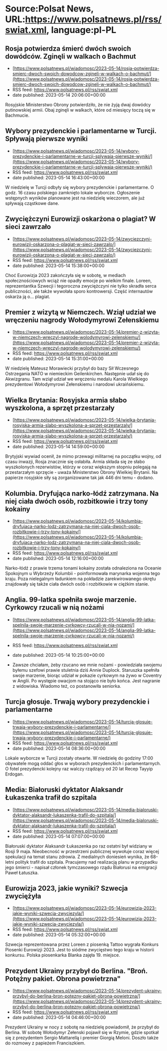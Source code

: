 # Source:Polsat News, URL:https://www.polsatnews.pl/rss/swiat.xml, language:pl-PL

## Rosja potwierdza śmierć dwóch swoich dowódców. Zginęli w walkach o Bachmut
 - [https://www.polsatnews.pl/wiadomosc/2023-05-14/rosja-potwierdza-smierc-dwoch-swoich-dowodcow-zgineli-w-walkach-o-bachmut/](https://www.polsatnews.pl/wiadomosc/2023-05-14/rosja-potwierdza-smierc-dwoch-swoich-dowodcow-zgineli-w-walkach-o-bachmut/)
 - RSS feed: https://www.polsatnews.pl/rss/swiat.xml
 - date published: 2023-05-14 20:06:00+00:00

Rosyjskie Ministerstwo Obrony potwierdziło, że nie żyją dwaj dowódcy putinowskiej armii. Obaj zginęli w walkach, które od miesięcy toczą się w Bachmucie.

## Wybory prezydenckie i parlamentarne w Turcji. Spływają pierwsze wyniki
 - [https://www.polsatnews.pl/wiadomosc/2023-05-14/wybory-prezydenckie-i-parlamentarne-w-turcji-splywaja-pierwsze-wyniki/](https://www.polsatnews.pl/wiadomosc/2023-05-14/wybory-prezydenckie-i-parlamentarne-w-turcji-splywaja-pierwsze-wyniki/)
 - RSS feed: https://www.polsatnews.pl/rss/swiat.xml
 - date published: 2023-05-14 16:43:00+00:00

W niedzielę w Turcji odbyły się wybory prezydenckie i parlamentarne. O godz. 16 czasu polskiego zamknięto lokale wyborcze. Ogłoszenie wstępnych wyników planowane jest na niedzielę wieczorem, ale już spływają cząstkowe dane.

## Zwyciężczyni Eurowizji oskarżona o plagiat? W sieci zawrzało
 - [https://www.polsatnews.pl/wiadomosc/2023-05-14/zwyciezczyni-eurowizji-oskarzona-o-plagiat-w-sieci-zawrzalo/](https://www.polsatnews.pl/wiadomosc/2023-05-14/zwyciezczyni-eurowizji-oskarzona-o-plagiat-w-sieci-zawrzalo/)
 - RSS feed: https://www.polsatnews.pl/rss/swiat.xml
 - date published: 2023-05-14 15:38:00+00:00

Choć Eurowizja 2023 zakończyła się w sobotę, w mediach społecznościowych wciąż nie opadły emocje po wielkim finale. Loreen, reprezentantka Szwecji i tegoroczna zwyciężczyni nie tylko skradła serca publiczności, ale także wywołała sporo kontrowersji. Część internautów oskarża ją o... plagiat.

## Premier z wizytą w Niemczech. Wziął udział we wręczeniu nagrody Wołodymyrowi Zełenskiemu
 - [https://www.polsatnews.pl/wiadomosc/2023-05-14/premier-z-wizyta-w-niemczech-wreczyl-nagrode-wolodymyrowi-zelenskiemu/](https://www.polsatnews.pl/wiadomosc/2023-05-14/premier-z-wizyta-w-niemczech-wreczyl-nagrode-wolodymyrowi-zelenskiemu/)
 - RSS feed: https://www.polsatnews.pl/rss/swiat.xml
 - date published: 2023-05-14 15:31:00+00:00

W niedzielę Mateusz Morawiecki przybył do bazy Sił Wczesnego Ostrzegania NATO w niemieckim Geilenkirchen. Następnie udał się do Akwizgranu. Tam wziął udział we wręczeniu medalu Karola Wielkiego prezydentowi Wołodymyrowi Zełenskiemu i narodowi ukraińskiemu.

## Wielka Brytania: Rosyjska armia słabo wyszkolona, a sprzęt przestarzały
 - [https://www.polsatnews.pl/wiadomosc/2023-05-14/wielka-brytania-rosyjska-armia-slabo-wyszkolona-a-sprzet-przestarzaly/](https://www.polsatnews.pl/wiadomosc/2023-05-14/wielka-brytania-rosyjska-armia-slabo-wyszkolona-a-sprzet-przestarzaly/)
 - RSS feed: https://www.polsatnews.pl/rss/swiat.xml
 - date published: 2023-05-14 14:59:00+00:00

Brytyjski wywiad ocenił, że mimo przewagi militarnej na początku wojny, od czasu inwazji, Rosja znacznie się osłabiła. Armia składa się ze słabo wyszkolonych rezerwistów, którzy w coraz większym stopniu polegają na przestarzałym sprzęcie - uważa Ministerstwo Obrony Wielkiej Brytanii. Na papierze rosyjskie siły są zorganizowane tak jak 446 dni temu - dodano.

## Kolumbia. Dryfująca narko-łódź zatrzymana. Na niej ciała dwóch osób, rozbitkowie i trzy tony kokainy
 - [https://www.polsatnews.pl/wiadomosc/2023-05-14/kolumbia-dryfujaca-narko-lodz-zatrzymana-na-niej-ciala-dwoch-osob-rozbitkowie-i-trzy-tony-kokainy/](https://www.polsatnews.pl/wiadomosc/2023-05-14/kolumbia-dryfujaca-narko-lodz-zatrzymana-na-niej-ciala-dwoch-osob-rozbitkowie-i-trzy-tony-kokainy/)
 - RSS feed: https://www.polsatnews.pl/rss/swiat.xml
 - date published: 2023-05-14 12:16:00+00:00

Narko-łódź z prawie trzema tonami kokainy została odnaleziona na Oceanie Spokojnym u Wybrzeży Kolumbii - poinformowała marynarka wojenna tego kraju. Poza nielegalnym ładunkiem na pokładzie zarekwirowanego okrętu znajdowały się także ciała dwóch osób i rozbitkowie w ciężkim stanie.

## Anglia. 99-latka spełniła swoje marzenie. Cyrkowcy rzucali w nią nożami
 - [https://www.polsatnews.pl/wiadomosc/2023-05-14/anglia-99-latka-spelnila-swoje-marzenie-cyrkowcy-rzucali-w-nia-nozami/](https://www.polsatnews.pl/wiadomosc/2023-05-14/anglia-99-latka-spelnila-swoje-marzenie-cyrkowcy-rzucali-w-nia-nozami/)
 - RSS feed: https://www.polsatnews.pl/rss/swiat.xml
 - date published: 2023-05-14 10:25:00+00:00

- Zawsze chciałam, żeby rzucano we mnie nożami - powiedziała swojemu byłemu szefowi prawie stuletnia dziś Annie Duplock. Staruszka spełniła swoje marzenie, biorąc udział w pokazie cyrkowym na żywo w Coventry w Anglii. Po występie owacjom na stojąco nie było końca. Jest nagranie z widowiska. Wiadomo też, co postanowiła seniorka.

## Turcja głosuje. Trwają wybory prezydenckie i parlamentarne
 - [https://www.polsatnews.pl/wiadomosc/2023-05-14/turcja-glosuje-trwaja-wybory-prezydenckie-i-parlamentarne/](https://www.polsatnews.pl/wiadomosc/2023-05-14/turcja-glosuje-trwaja-wybory-prezydenckie-i-parlamentarne/)
 - RSS feed: https://www.polsatnews.pl/rss/swiat.xml
 - date published: 2023-05-14 08:36:00+00:00

Lokale wyborcze w Turcji zostały otwarte. W niedzielę do godziny 17:00 obywatele mogą oddać głos w wyborach prezydenckich i parlamentarnych. O fotel prezydencki kolejny raz walczy rządzący od 20 lat Recep Tayyip Erdogan.

## Media: Białoruski dyktator Alaksandr Łukaszenka trafił do szpitala
 - [https://www.polsatnews.pl/wiadomosc/2023-05-14/media-bialoruski-dyktator-alaksandr-lukaszenka-trafil-do-szpitala/](https://www.polsatnews.pl/wiadomosc/2023-05-14/media-bialoruski-dyktator-alaksandr-lukaszenka-trafil-do-szpitala/)
 - RSS feed: https://www.polsatnews.pl/rss/swiat.xml
 - date published: 2023-05-14 07:07:00+00:00

Białoruski dyktator Alaksandr Łukaszenka po raz ostatni był widziany w Rosji 9 maja. Nieobecność w przestrzeni publicznej wywołuje coraz więcej spekulacji na temat stanu zdrowia. Z medialnych doniesień wynika, że 68-letni polityk trafił do szpitala. Pracujemy nad realizacją planu w przypadku jego śmierci - napisał członek tymczasowego rządu Białorusi na emigracji Paweł Łatuszka.

## Eurowizja 2023, jakie wyniki? Szwecja zwyciężyła
 - [https://www.polsatnews.pl/wiadomosc/2023-05-14/eurowizja-2023-jakie-wyniki-szwecja-zwyciezyla/](https://www.polsatnews.pl/wiadomosc/2023-05-14/eurowizja-2023-jakie-wyniki-szwecja-zwyciezyla/)
 - RSS feed: https://www.polsatnews.pl/rss/swiat.xml
 - date published: 2023-05-14 05:32:00+00:00

Szwecja reprezentowana przez Loreen z piosenką Tattoo wygrała Konkurs Piosenki Eurowizji 2023. Jest to siódme zwycięstwo tego kraju w historii konkursu. Polska piosenkarka Blanka zajęła 19. miejsce.

## Prezydent Ukrainy przybył do Berlina. "Broń. Potężny pakiet. Obrona powietrzna"
 - [https://www.polsatnews.pl/wiadomosc/2023-05-14/prezydent-ukrainy-przybyl-do-berlina-bron-potezny-pakiet-obrona-powietrzna/](https://www.polsatnews.pl/wiadomosc/2023-05-14/prezydent-ukrainy-przybyl-do-berlina-bron-potezny-pakiet-obrona-powietrzna/)
 - RSS feed: https://www.polsatnews.pl/rss/swiat.xml
 - date published: 2023-05-14 04:46:00+00:00

Prezydent Ukrainy w nocy z sobotę na niedzielę powiadomił, że przybył do Berlina. W sobotę Wołodymyr Zełenski pojawił się w Rzymie, gdzie spotkał się z prezydentem Sergio Mattarellą i premier Giorgią Meloni. Doszło także do rozmowy z papieżem Franciszkiem.

